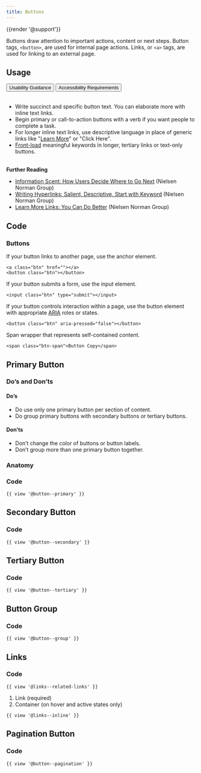 ```yaml
---
title: Buttons
---
```

{{render '@support'}}

Buttons draw attention to important actions, content or next steps. Button tags, `<button>`, are used for internal page actions. Links, or `<a>` tags, are used for linking to an external page.

## **Usage**
<div class="tabs">
    <!-- .tablist is the container for tabs only -->
    <div role="tablist" aria-label="content-tabs">
        <button role="tab" aria-selected="true" aria-controls="panel-01-tab" id="panel-01" class="btn tablinks">
            Usability Guidance
        </button>
        <button role="tab" aria-selected="false" aria-controls="panel-02-tab" id="panel-02" class="btn tablinks" tabindex="-1">
            Accessibility Requirements
        </button>
    </div>
    <!-- .tabcontent contain panels of content -->
    <div tabindex="0" role="tabpanel" id="panel-01-tab" aria-labelledby="panel-01" class="tabcontent">
<br/>

* Write succinct and specific button text. You can elaborate more with inline text links.
* Begin primary or call-to-action buttons with a verb if you want people to complete a task.
* For longer inline text links, use descriptive language in place of generic links like "[Learn More](https://www.nngroup.com/articles/learn-more-links/)" or "Click Here".
* [Front-load](https://www.nngroup.com/articles/first-2-words-a-signal-for-scanning/) meaningful keywords in longer, tertiary links or text-only buttons.
<br/><br/>

**Further Reading**
* [Information Scent: How Users Decide Where to Go Next](https://www.nngroup.com/articles/information-scent/) (Nielsen Norman Group)
* [Writing Hyperlinks: Salient, Descriptive, Start with Keyword](https://www.nngroup.com/articles/writing-links/) (Nielsen Norman Group)
* [Learn More Links: You Can Do Better](https://www.nngroup.com/articles/learn-more-links/) (Nielsen Norman Group)
    </div>
    <div tabindex="0" role="tabpanel" id="panel-02-tab" aria-labelledby="panel-02" hidden="" class="tabcontent">
<br/>
* Write button labels so they make sense without reading the copy around them so they are accessible to screen readers.
* Don’t write button labels that are generic or not specific to the content being presented.
* Avoid more than one instance of generic text like "Read More". Screen readers can't disambiguate multiple buttons with the same or similar text.
* Do use the button color scheme provided. It is ADA compliant.
* Link headlines in Story Cards or Event Cards rather than adding buttons with generic text.
<br/><br/>

### **Code Guidance**
* Be sure to include the minimum parent class "ucla" in the containers for your links. This will allow the element to inherit default link styles.
* Adding the "campus" classname will allow for grid layout.
<br/><br/>

**Further Reading**
* [ARIA button role](https://developer.mozilla.org/en-US/docs/Web/Accessibility/ARIA/Roles/button_role) (Mozilla)
* [ARIA button role](https://www.w3.org/TR/wai-aria-1.1/#button) (W3)
    </div>
</div>

## **Code**

### **Buttons**

If your button links to another page, use the anchor element.
```
<a class="btn" href=""></a>
<button class="btn"></button>
```

If your button submits a form, use the input element.
```
<input class="btn" type="submit"></input>
```

If your button controls interaction within a page, use the button element with appropriate [ARIA](https://developer.mozilla.org/en-US/docs/Web/Accessibility/ARIA/Roles/button_role) roles or states.
```
<button class="btn" aria-pressed="false"></button>
```

Span wrapper that represents self-contained content.
```
<span class="btn-span">Button Copy</span>
```

## **Primary Button**

### **Do’s and Don’ts**

#### **Do’s**
* Do use only one primary button per section of content.
* Do group primary buttons with secondary buttons or tertiary buttons.

#### **Don’ts**
* Don’t change the color of buttons or button labels.
* Don’t group more than one primary button together.

### **Anatomy**

### **Code**
```
{{ view '@button--primary' }}
```

## **Secondary Button**

### **Code**

```
{{ view '@button--secondary' }}
```

## **Tertiary Button**
### **Code**

```
{{ view '@button--tertiary' }}
```

## **Button Group**
### **Code**

```
{{ view '@button--group' }}
```


## **Links**
### **Code**

```
{{ view '@links--related-links' }}
```

1. Link (required)
2. Container (on hover and active states only)

```
{{ view '@links--inline' }}
```

## **Pagination Button**
### **Code**

```
{{ view '@button--pagination' }}
```
